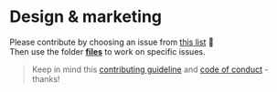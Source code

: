 # Design & marketing
Please contribute by choosing an issue from [this list](/community/contributors/design&marketing.md) :high_brightness:  
Then use the folder **[files](./files)** to work on specific issues.

> Keep in mind this [contributing guideline](/CONTRIBUTING.md) and [code of conduct](/CODE_OF_CONDUCT.md) - thanks!
